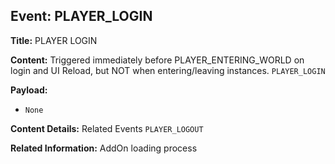 ## Event: PLAYER_LOGIN

**Title:** PLAYER LOGIN

**Content:**
Triggered immediately before PLAYER_ENTERING_WORLD on login and UI Reload, but NOT when entering/leaving instances.
`PLAYER_LOGIN`

**Payload:**
- `None`

**Content Details:**
Related Events
`PLAYER_LOGOUT`

**Related Information:**
AddOn loading process